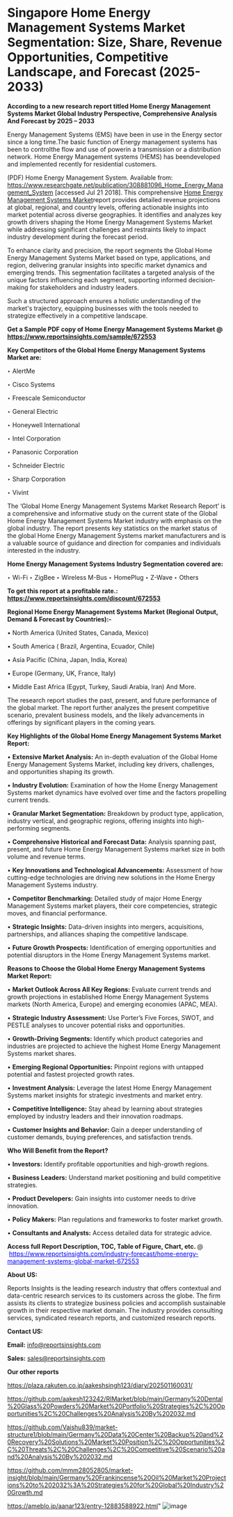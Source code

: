 # Singapore Home Energy Management Systems Market Segmentation: Size, Share, Revenue Opportunities, Competitive Landscape, and Forecast (2025-2033)

<strong>According to a new research report titled Home Energy Management Systems Market Global Industry Perspective, Comprehensive Analysis And Forecast by 2025 – 2033</strong>

Energy Management Systems (EMS) have been in use in the Energy sector since a long time.The basic function of Energy management systems has been to controlthe flow and use of powerin a transmission or a distribution network. Home Energy Management systems (HEMS) has beendeveloped and implemented recently for residential customers. 

(PDF) Home Energy Management System. Available from: https://www.researchgate.net/publication/308881096_Home_Energy_Management_System [accessed Jul 21 2018]. This comprehensive <a href=https://www.reportsinsights.com/sample/672553>Home Energy Management Systems Market</a>report provides detailed revenue projections at global, regional, and country levels, offering actionable insights into market potential across diverse geographies. It identifies and analyzes key growth drivers shaping the Home Energy Management Systems Market while addressing significant challenges and restraints likely to impact industry development during the forecast period.

To enhance clarity and precision, the report segments the Global Home Energy Management Systems Market based on type, applications, and region, delivering granular insights into specific market dynamics and emerging trends. This segmentation facilitates a targeted analysis of the unique factors influencing each segment, supporting informed decision-making for stakeholders and industry leaders.

Such a structured approach ensures a holistic understanding of the market's trajectory, equipping businesses with the tools needed to strategize effectively in a competitive landscape.

<strong>Get a Sample PDF copy of Home Energy Management Systems Market </strong><strong>@<a href=https://www.reportsinsights.com/sample/672553 style=color:#0000ff;> https://www.reportsinsights.com/sample/672553</a></strong></font>

<strong>Key Competitors of the Global Home Energy Management Systems Market are:</strong>

‣ AlertMe

‣ Cisco Systems

‣ Freescale Semiconductor

‣ General Electric

‣ Honeywell International

‣ Intel Corporation

‣ Panasonic Corporation

‣ Schneider Electric

‣ Sharp Corporation

‣ Vivint

The ‘Global Home Energy Management Systems Market Research Report’ is a comprehensive and informative study on the current state of the Global Home Energy Management Systems Market industry with emphasis on the global industry. The report presents key statistics on the market status of the global Home Energy Management Systems market manufacturers and is a valuable source of guidance and direction for companies and individuals interested in the industry.

<strong>Home Energy Management Systems Industry Segmentation covered are:</strong>

‣ Wi-Fi
‣ ZigBee
‣ Wireless M-Bus
‣ HomePlug
‣ Z-Wave
‣ Others

<strong>To get this report at a profitable rate.: <a href=https://www.reportsinsights.com/discount/672553 style=color:#0000ff;>https://www.reportsinsights.com/discount/672553</a></strong></font>

<strong>Regional Home Energy Management Systems Market (Regional Output, Demand &amp; Forecast by Countries):-</strong>

• North America (United States, Canada, Mexico)

• South America ( Brazil, Argentina, Ecuador, Chile)

• Asia Pacific (China, Japan, India, Korea)

• Europe (Germany, UK, France, Italy)

• Middle East Africa (Egypt, Turkey, Saudi Arabia, Iran) And More.

The research report studies the past, present, and future performance of the global market. The report further analyzes the present competitive scenario, prevalent business models, and the likely advancements in offerings by significant players in the coming years.

<strong>Key Highlights of the Global Home Energy Management Systems Market Report:</strong>

• <strong>Extensive Market Analysis:</strong> An in-depth evaluation of the Global Home Energy Management Systems Market, including key drivers, challenges, and opportunities shaping its growth.

• <strong>Industry Evolution:</strong> Examination of how the Home Energy Management Systems market dynamics have evolved over time and the factors propelling current trends.

• <strong>Granular Market Segmentation:</strong> Breakdown by product type, application, industry vertical, and geographic regions, offering insights into high-performing segments.

• <strong>Comprehensive Historical and Forecast Data:</strong> Analysis spanning past, present, and future Home Energy Management Systems market size in both volume and revenue terms.

• <strong>Key Innovations and Technological Advancements:</strong> Assessment of how cutting-edge technologies are driving new solutions in the Home Energy Management Systems industry.

• <strong>Competitor Benchmarking:</strong> Detailed study of major Home Energy Management Systems market players, their core competencies, strategic moves, and financial performance.

• <strong>Strategic Insights:</strong> Data-driven insights into mergers, acquisitions, partnerships, and alliances shaping the competitive landscape.

• <strong>Future Growth Prospects:</strong> Identification of emerging opportunities and potential disruptors in the Home Energy Management Systems market.

<strong>Reasons to Choose the Global Home Energy Management Systems Market Report:</strong>

• <strong>Market Outlook Across All Key Regions:</strong> Evaluate current trends and growth projections in established Home Energy Management Systems markets (North America, Europe) and emerging economies (APAC, MEA).

• <strong>Strategic Industry Assessment:</strong> Use Porter’s Five Forces, SWOT, and PESTLE analyses to uncover potential risks and opportunities.

• <strong>Growth-Driving Segments:</strong> Identify which product categories and industries are projected to achieve the highest Home Energy Management Systems market shares.

• <strong>Emerging Regional Opportunities:</strong> Pinpoint regions with untapped potential and fastest projected growth rates.

• <strong>Investment Analysis:</strong> Leverage the latest Home Energy Management Systems market insights for strategic investments and market entry.

• <strong>Competitive Intelligence:</strong> Stay ahead by learning about strategies employed by industry leaders and their innovation roadmaps.

• <strong>Customer Insights and Behavior:</strong> Gain a deeper understanding of customer demands, buying preferences, and satisfaction trends.

<strong>Who Will Benefit from the Report?</strong>

• <strong>Investors:</strong> Identify profitable opportunities and high-growth regions.

• <strong>Business Leaders:</strong> Understand market positioning and build competitive strategies.

• <strong>Product Developers:</strong> Gain insights into customer needs to drive innovation.

• <strong>Policy Makers:</strong> Plan regulations and frameworks to foster market growth.

• <strong>Consultants and Analysts:</strong> Access detailed data for strategic advice.
</ul>
<strong>Access full Report Description, TOC, Table of Figure, Chart, etc. </strong>@  <a href=https://www.reportsinsights.com/industry-forecast/home-energy-management-systems-global-market-672553 style=color:#0000ff;>https://www.reportsinsights.com/industry-forecast/home-energy-management-systems-global-market-672553</a></font>

<strong><strong>About US</strong>:</strong>

Reports Insights is the leading research industry that offers contextual and data-centric research services to its customers across the globe. The firm assists its clients to strategize business policies and accomplish sustainable growth in their respective market domain. The industry provides consulting services, syndicated research reports, and customized research reports.

<strong>Contact US:</strong>

<p class=""""><b>Email:</b> <a href=mailto:info@reportsinsights.com>info@reportsinsights.com</a></p>
<p class=""""><b>Sales:</b> <a href=mailto:sales@reportsinsights.com>sales@reportsinsights.com</a></p>

<strong>Our other reports</strong>

<a href=https://plaza.rakuten.co.jp/aakeshsingh123/diary/202501160031/>https://plaza.rakuten.co.jp/aakeshsingh123/diary/202501160031/</a>

<a href=https://github.com/aakesh123242/RIMarket/blob/main/Germany%20Dental%20Glass%20Powders%20Market%20Portfolio%20Strategies%2C%20Opportunities%2C%20Challenges%20Analysis%20By%202032.md>https://github.com/aakesh123242/RIMarket/blob/main/Germany%20Dental%20Glass%20Powders%20Market%20Portfolio%20Strategies%2C%20Opportunities%2C%20Challenges%20Analysis%20By%202032.md</a>

<a href=https://github.com/Vaishu839/market-structure1/blob/main/Germany%20Data%20Center%20Backup%20and%20Recovery%20Solutions%20Market%20Position%2C%20Opportunities%2C%20Threats%2C%20Challenges%2C%20Competitive%20Scenario%20and%20Analysis%20By%202032.md>https://github.com/Vaishu839/market-structure1/blob/main/Germany%20Data%20Center%20Backup%20and%20Recovery%20Solutions%20Market%20Position%2C%20Opportunities%2C%20Threats%2C%20Challenges%2C%20Competitive%20Scenario%20and%20Analysis%20By%202032.md</a>

<a href=https://github.com/mmm28052805/market-insight/blob/main/Germany%20Frankincense%20Oil%20Market%20Projections%20to%202032%3A%20Strategies%20for%20Global%20Industry%20Growth.md>https://github.com/mmm28052805/market-insight/blob/main/Germany%20Frankincense%20Oil%20Market%20Projections%20to%202032%3A%20Strategies%20for%20Global%20Industry%20Growth.md</a>

<a href=https://ameblo.jp/aanar123/entry-12883588922.html>https://ameblo.jp/aanar123/entry-12883588922.html</a>"
![image](https://github.com/user-attachments/assets/bf6d0855-3d7c-4452-abb1-6e8bad5314c9)
